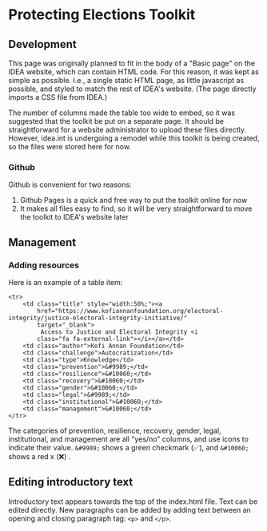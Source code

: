 # Protecting Elections Toolkit

## Development

This page was originally planned to fit in the body of a "Basic page" on the IDEA website, which can contain HTML code. For this reason, it was kept as simple as possible. I.e., a single static HTML page, as little javascript as possible, and styled to match the rest of IDEA's website. (The page directly imports a CSS file from IDEA.)

The number of columns made the table too wide to embed, so it was suggested that the toolkit be put on a separate page. It should be straightforward for a website administrator to upload these files directly. However, idea.int is undergoing a remodel while this toolkit is being created, so the files were stored here for now.

### Github

Github is convenient for two reasons:

1. Github Pages is a quick and free way to put the toolkit online for now
2. It makes all files easy to find, so it will be very straightforward to move the toolkit to IDEA's website later

## Management

### Adding resources

Here is an example of a table item:

    <tr>
        <td class="title" style="width:50%;"><a
            href="https://www.kofiannanfoundation.org/electoral-integrity/justice-electoral-integrity-initiative/"
            target="_blank">
             Access to Justice and Electoral Integrity <i
            class="fa fa-external-link"></i></a></td>
        <td class="author">Kofi Annan Foundation</td>
        <td class="challenge">Autocratization</td>
        <td class="type">Knowledge</td>
        <td class="prevention">&#9989;</td>
        <td class="resilience">&#10060;</td>
        <td class="recovery">&#10060;</td>
        <td class="gender">&#10060;</td>
        <td class="legal">&#9989;</td>
        <td class="institutional">&#10060;</td>
        <td class="management">&#10060;</td>
    </tr>

The categories of prevention, resilience, recovery, gender, legal, institutional, and management are all "yes/no" columns, and use icons to indicate their value. `&#9989;` shows a green checkmark (&#9989;), and `&#10060;` shows a red x (&#10060;)
.

## Editing introductory text

Introductory text appears towards the top of the index.html file. Text can be edited directly. New paragraphs can be added by adding text between an opening and closing paragraph tag: `<p>` and `</p>`.
